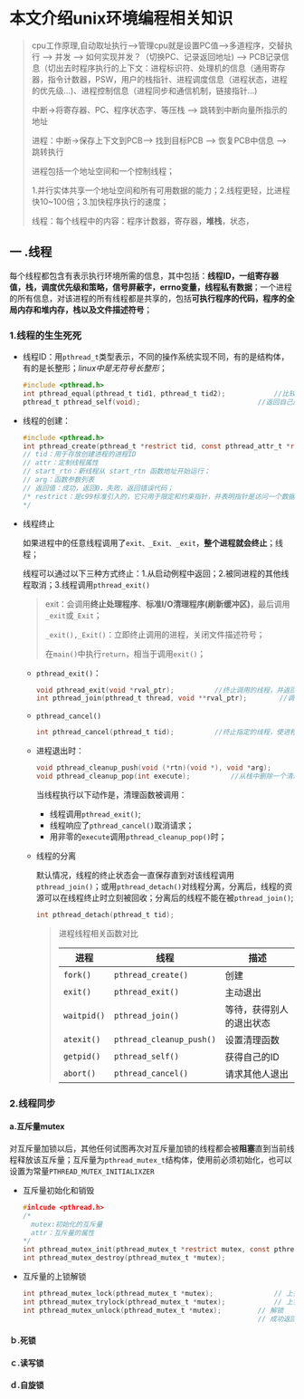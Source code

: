 # 本文介绍unix环境编程相关知识

> cpu工作原理,自动取址执行-->管理cpu就是设置PC值-->多道程序，交替执行 --> 并发 -->  如何实现并发？（切换PC、记录返回地址) --> PCB记录信息（切出去时程序执行的上下文：进程标识符、处理机的信息（通用寄存器，指令计数器，PSW，用户的栈指针、进程调度信息（进程状态，进程的优先级...)、进程控制信息（进程同步和通信机制，链接指针...)
>
> 中断->将寄存器、PC、程序状态字、等压栈 --> 跳转到中断向量所指示的地址
>
> 进程：中断->保存上下文到PCB--> 找到目标PCB  --> 恢复PCB中信息 --> 跳转执行
>
> 进程包括一个地址空间和一个控制线程；
>
> 1.并行实体共享一个地址空间和所有可用数据的能力；2.线程更轻，比进程快10~100倍；3.加快程序执行的速度；
>
> 线程：每个线程中的内容：程序计数器，寄存器，**堆栈**，状态，

## 一 .线程  

每个线程都包含有表示执行环境所需的信息，其中包括：**线程ID，一组寄存器值，栈，调度优先级和策略，信号屏蔽字，errno变量，线程私有数据**；一个进程的所有信息，对该进程的所有线程都是共享的，包括**可执行程序的代码，程序的全局内存和堆内存，栈以及文件描述符号**；

### 1.线程的生生死死

- 线程ID：用`pthread_t`类型表示，不同的操作系统实现不同，有的是结构体，有的是长整形；*linux中是无符号长整形*；

  ```c
  #include <pthread.h>
  int pthread_equal(pthread_t tid1, pthread_t tid2);			//比较两个线程id是否相同；
  pthread_t pthread_self(void);								//返回自己的线程id；
  ```

- 线程的创建：

  ```c
  #include <pthread.h>
  int pthread_create(pthread_t *restrict tid, const pthread_attr_t *restrict attr, void *(* start_rtn)(void *), void *restrict arg);
  // tid：用于存放创建进程的进程ID
  // attr：定制线程属性
  // start_rtn：新线程从 start_rtn 函数地址开始运行； 
  // arg：函数参数列表
  // 返回值：成功，返回0，失败，返回错误代码；
  /* restrict：是c99标准引入的，它只用于限定和约束指针，并表明指针是访问一个数据对象的唯一且初始的方式.即它告诉编译器，所有修改该指针所指向内存中内容的操作都必须通过该指针来修改,而不能通过其它途径(其它变量或指针)来修改;
  */
  ```

- 线程终止

  如果进程中的任意线程调用了`exit、_Exit、_exit`，**整个进程就会终止**；线程；

  线程可以通过以下三种方式终止：1.从启动例程中返回；2.被同进程的其他线程取消；3.线程调用`pthread_exit()`

  > exit：会调用**终止处理程序**、**标准I/O清理程序(刷新缓冲区)**，最后调用`_exit`或`_Exit`；
  >
  > `_exit(),_Exit()`：立即终止调用的进程，关闭文件描述符号；
  >
  > 在`main()`中执行`return`，相当于调用`exit()`；
  >
  - `pthread_exit()`：

    ```c
    void pthread_exit(void *rval_ptr);			//终止调用的线程，并返回一个值存放于rval_ptr中
    int pthread_join(pthread_t thread, void **rval_ptr);		//调用线程阻塞，等待指定进程终止，rval_ptr包含返回信息，或终止信息（如目标线程被取消，放置PTHREAD_CANCELED）；如果多个线程同时链接到一个指定线程，结果未定义；
    ```

  - `pthread_cancel()`

    ```c
    int pthread_cancel(pthread_t tid);			//终止指定的线程，使进程返回一个PTHREAD_CANCELED
    ```

  - 进程退出时：

    ```c
    void pthread_cleanup_push(void (*rtn)(void *), void *arg);		//设置一个进程退出时需要执行的函数
    void pthread_cleanup_pop(int execute);			//从栈中删除一个清理函数，execue=0，清理函数不会被调用；
    ```

    当线程执行以下动作是，清理函数被调用：

    - 线程调用`pthread_exit()`;
    - 线程响应了`pthread_cancel()`取消请求；
    - 用非零的`execute`调用`pthread_cleanup_pop()`时；

  - 线程的分离

    默认情况，线程的终止状态会一直保存直到对该线程调用`pthread_join()`；或用`pthread_detach()`对线程分离，分离后，线程的资源可以在线程终止时立刻被回收；分离后的线程不能在被`pthread_join()`;

    ```c
    int pthread_detach(pthread_t tid);
    ```

    > 进程线程相关函数对比
    >
    > | 进程          | 线程                       | 描述           |
    > | ----------- | ------------------------ | ------------ |
    > | `fork()`    | `pthread_create()`       | 创建           |
    > | `exit()`    | `pthread_exit()`         | 主动退出         |
    > | `waitpid()` | `pthread_join()`         | 等待，获得别人的退出状态 |
    > | `atexit()`  | `pthread_cleanup_push()` | 设置清理函数       |
    > | `getpid()`  | `pthread_self()`         | 获得自己的ID      |
    > | `abort()`   | `pthread_cancel()`       | 请求其他人退出      |

### 2.线程同步

#### a.互斥量mutex

对互斥量加锁以后，其他任何试图再次对互斥量加锁的线程都会被**阻塞**直到当前线程释放该互斥量；互斥量为`pthread_mutex_t`结构体，使用前必须初始化，也可以设置为常量`PTHREAD_MUTEX_INITIALIXZER`

- 互斥量初始化和销毁

  ```c
  #inlcude <pthread.h>
  /*
  	mutex:初始化的互斥量
  	attr：互斥量的属性
  */
  int pthread_mutex_init(pthread_mutex_t *restrict mutex, const pthread_mutexattr_t *attr);
  int pthread_mutex_destroy(pthread_mutex_t *mutex);
  ```

- 互斥量的上锁解锁

  ```c
  int pthread_mutex_lock(pthread_mutex_t *mutex);				// 上锁，已经被锁则阻塞
  int pthread_mutex_trylock(pthread_mutex_t *mutex);			// 上锁，不阻塞
  int pthread_mutex_unlock(pthread_mutex_t *mutex);			// 解锁
  															// 成功返回0，失败，返回错误编号
  ```

#### ｂ.死锁

#### ｃ.读写锁

#### ｄ.自旋锁